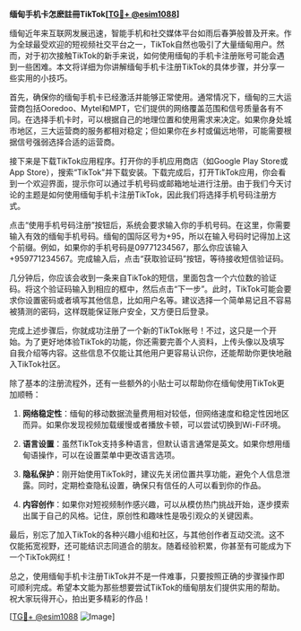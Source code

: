 **缅甸手机卡怎麽註冊TikTok[[TG💪+ @esim1088](https://t.me/s/esim1088)]**

缅甸近年来互联网发展迅速，智能手机和社交媒体平台如雨后春笋般普及开来。作为全球最受欢迎的短视频社交平台之一，TikTok自然也吸引了大量缅甸用户。然而，对于初次接触TikTok的新手来说，如何使用缅甸的手机卡注册账号可能会遇到一些困难。本文将详细为你讲解缅甸手机卡注册TikTok的具体步骤，并分享一些实用的小技巧。

首先，确保你的缅甸手机卡已经激活并能够正常使用。通常情况下，缅甸的三大运营商包括Ooredoo、Mytel和MPT，它们提供的网络覆盖范围和信号质量各有不同。在选择手机卡时，可以根据自己的地理位置和使用需求来决定。如果你身处城市地区，三大运营商的服务都相对稳定；但如果你在乡村或偏远地带，可能需要根据信号强弱选择合适的运营商。

接下来是下载TikTok应用程序。打开你的手机应用商店（如Google Play Store或App Store），搜索“TikTok”并下载安装。下载完成后，打开TikTok应用，你会看到一个欢迎界面，提示你可以通过手机号码或邮箱地址进行注册。由于我们今天讨论的主题是如何使用缅甸手机卡注册TikTok，因此我们将选择手机号码注册方式。

点击“使用手机号码注册”按钮后，系统会要求输入你的手机号码。在这里，你需要输入有效的缅甸手机号码。缅甸的国际区号为+95，所以在输入号码时记得加上这个前缀。例如，如果你的手机号码是09771234567，那么你应该输入+959771234567。完成输入后，点击“获取验证码”按钮，等待接收短信验证码。

几分钟后，你应该会收到一条来自TikTok的短信，里面包含一个六位数的验证码。将这个验证码输入到相应的框中，然后点击“下一步”。此时，TikTok可能会要求你设置密码或者填写其他信息，比如用户名等。建议选择一个简单易记且不容易被猜测的密码，这样既能保证账户安全，又方便日后登录。

完成上述步骤后，你就成功注册了一个新的TikTok账号！不过，这只是一个开始。为了更好地体验TikTok的功能，你还需要完善个人资料，上传头像以及填写自我介绍等内容。这些信息不仅能让其他用户更容易认识你，还能帮助你更快地融入TikTok社区。

除了基本的注册流程外，还有一些额外的小贴士可以帮助你在缅甸使用TikTok更加顺畅：

1. **网络稳定性**：缅甸的移动数据流量费用相对较低，但网络速度和稳定性因地区而异。如果你发现视频加载缓慢或者播放卡顿，可以尝试切换到Wi-Fi环境。
   
2. **语言设置**：虽然TikTok支持多种语言，但默认语言通常是英文。如果你想用缅甸语操作，可以在设置菜单中更改语言选项。

3. **隐私保护**：刚开始使用TikTok时，建议先关闭位置共享功能，避免个人信息泄露。同时，定期检查隐私设置，确保只有信任的人可以看到你的作品。

4. **内容创作**：如果你对短视频制作感兴趣，可以从模仿热门挑战开始，逐步摸索出属于自己的风格。记住，原创性和趣味性是吸引观众的关键因素。

最后，别忘了加入TikTok的各种兴趣小组和社区，与其他创作者互动交流。这不仅能拓宽视野，还可能结识志同道合的朋友。随着经验积累，你甚至有可能成为下一个TikTok网红！

总之，使用缅甸手机卡注册TikTok并不是一件难事，只要按照正确的步骤操作即可顺利完成。希望本文能为那些想要尝试TikTok的缅甸朋友们提供实用的帮助。祝大家玩得开心，拍出更多精彩的作品！

[[TG💪+ @esim1088](https://t.me/s/esim1088) ![Image](https://i.postimg.cc/4NQfJmqS/Snipaste-2025-05-13-00-14-12.png)]
